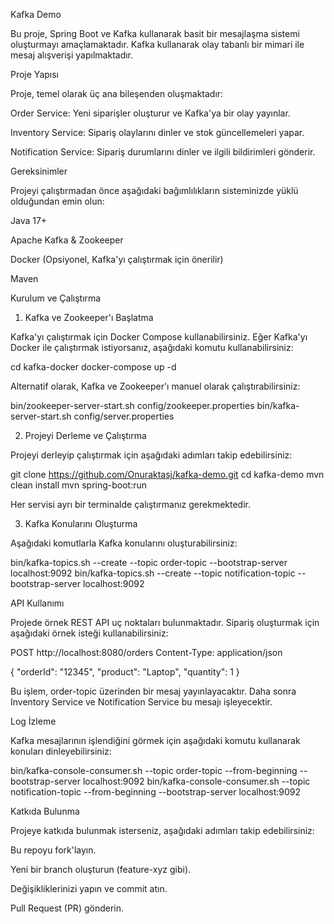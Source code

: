Kafka Demo

Bu proje, Spring Boot ve Kafka kullanarak basit bir mesajlaşma sistemi oluşturmayı amaçlamaktadır. Kafka kullanarak olay tabanlı bir mimari ile mesaj alışverişi yapılmaktadır.

Proje Yapısı

Proje, temel olarak üç ana bileşenden oluşmaktadır:

Order Service: Yeni siparişler oluşturur ve Kafka'ya bir olay yayınlar.

Inventory Service: Sipariş olaylarını dinler ve stok güncellemeleri yapar.

Notification Service: Sipariş durumlarını dinler ve ilgili bildirimleri gönderir.

Gereksinimler

Projeyi çalıştırmadan önce aşağıdaki bağımlılıkların sisteminizde yüklü olduğundan emin olun:

Java 17+

Apache Kafka & Zookeeper

Docker (Opsiyonel, Kafka'yı çalıştırmak için önerilir)

Maven

Kurulum ve Çalıştırma

1. Kafka ve Zookeeper'ı Başlatma

Kafka'yı çalıştırmak için Docker Compose kullanabilirsiniz. Eğer Kafka'yı Docker ile çalıştırmak istiyorsanız, aşağıdaki komutu kullanabilirsiniz:

cd kafka-docker
docker-compose up -d

Alternatif olarak, Kafka ve Zookeeper'ı manuel olarak çalıştırabilirsiniz:

bin/zookeeper-server-start.sh config/zookeeper.properties
bin/kafka-server-start.sh config/server.properties

2. Projeyi Derleme ve Çalıştırma

Projeyi derleyip çalıştırmak için aşağıdaki adımları takip edebilirsiniz:

git clone https://github.com/Onuraktasj/kafka-demo.git
cd kafka-demo
mvn clean install
mvn spring-boot:run

Her servisi ayrı bir terminalde çalıştırmanız gerekmektedir.

3. Kafka Konularını Oluşturma

Aşağıdaki komutlarla Kafka konularını oluşturabilirsiniz:

bin/kafka-topics.sh --create --topic order-topic --bootstrap-server localhost:9092
bin/kafka-topics.sh --create --topic notification-topic --bootstrap-server localhost:9092

API Kullanımı

Projede örnek REST API uç noktaları bulunmaktadır. Sipariş oluşturmak için aşağıdaki örnek isteği kullanabilirsiniz:

POST http://localhost:8080/orders
Content-Type: application/json

{
    "orderId": "12345",
    "product": "Laptop",
    "quantity": 1
}

Bu işlem, order-topic üzerinden bir mesaj yayınlayacaktır. Daha sonra Inventory Service ve Notification Service bu mesajı işleyecektir.

Log İzleme

Kafka mesajlarının işlendiğini görmek için aşağıdaki komutu kullanarak konuları dinleyebilirsiniz:

bin/kafka-console-consumer.sh --topic order-topic --from-beginning --bootstrap-server localhost:9092
bin/kafka-console-consumer.sh --topic notification-topic --from-beginning --bootstrap-server localhost:9092

Katkıda Bulunma

Projeye katkıda bulunmak isterseniz, aşağıdaki adımları takip edebilirsiniz:

Bu repoyu fork'layın.

Yeni bir branch oluşturun (feature-xyz gibi).

Değişikliklerinizi yapın ve commit atın.

Pull Request (PR) gönderin.

